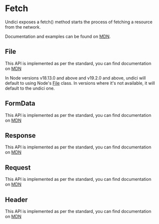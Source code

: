 # Fetch

Undici exposes a fetch() method starts the process of fetching a resource from the network.

Documentation and examples can be found on [MDN](https://developer.mozilla.org/en-US/docs/Web/API/fetch).

## File

This API is implemented as per the standard, you can find documentation on [MDN](https://developer.mozilla.org/en-US/docs/Web/API/File)

In Node versions v18.13.0 and above and v19.2.0 and above, undici will default to using Node's [File](https://nodejs.org/api/buffer.html#class-file) class. In versions where it's not available, it will default to the undici one.

## FormData

This API is implemented as per the standard, you can find documentation on [MDN](https://developer.mozilla.org/en-US/docs/Web/API/FormData)

## Response

This API is implemented as per the standard, you can find documentation on [MDN](https://developer.mozilla.org/en-US/docs/Web/API/Response)

## Request

This API is implemented as per the standard, you can find documentation on [MDN](https://developer.mozilla.org/en-US/docs/Web/API/Request)

## Header

This API is implemented as per the standard, you can find documentation on [MDN](https://developer.mozilla.org/en-US/docs/Web/API/Headers)
